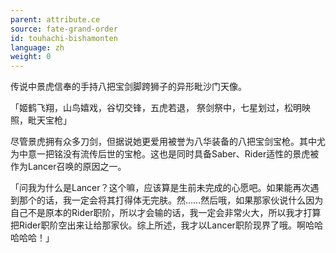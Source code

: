 ```yaml
---
parent: attribute.ce
source: fate-grand-order
id: touhachi-bishamonten
language: zh
weight: 0
---
```


传说中景虎信奉的手持八把宝剑脚跨狮子的异形毗沙门天像。

「姬鹤飞翔，山鸟嬉戏，谷切交锋，五虎若退，
祭剑祭中，七星划过，松明映照，毗天宝枪」

尽管景虎拥有众多刀剑，但据说她更爱用被誉为八华装备的八把宝剑宝枪。其中尤为中意一把铭没有流传后世的宝枪。这也是同时具备Saber、Rider适性的景虎被作为Lancer召唤的原因之一。

「问我为什么是Lancer？这个嘛，应该算是生前未完成的心愿吧。如果能再次遇到那个的话，我一定会将其打得体无完肤。然……然后哦，如果那家伙说什么因为自己不是原本的Rider职阶，所以才会输的话，我一定会非常火大，所以我才打算把Rider职阶空出来让给那家伙。综上所述，我才以Lancer职阶现界了哦。啊哈哈哈哈哈！」
